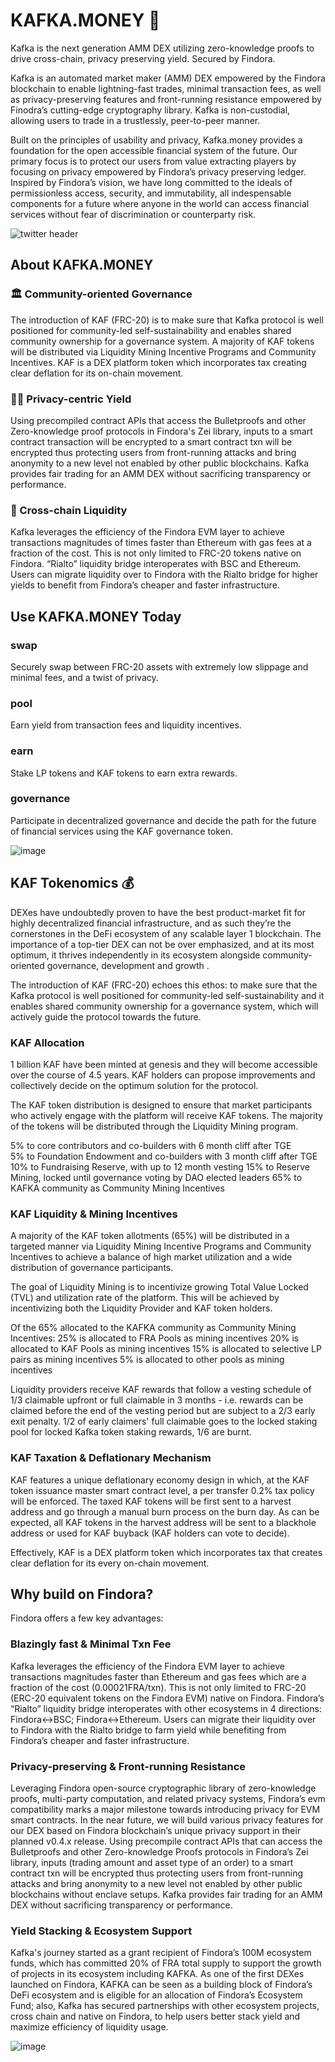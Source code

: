 # KAFKA.MONEY 🐞 
Kafka is the next generation AMM DEX utilizing zero-knowledge proofs to drive cross-chain, privacy preserving yield. Secured by Findora. 

Kafka is an automated market maker (AMM) DEX empowered by the Findora blockchain to enable lightning-fast trades, minimal transaction fees, as well as privacy-preserving features and front-running resistance empowered by Finodra’s cutting-edge cryptography library. Kafka is non-custodial, allowing users to trade in a trustlessly, peer-to-peer manner. 

Built on the principles of usability and privacy, Kafka.money provides a foundation for the open accessible financial system of the future. Our primary focus is to protect our users from value extracting players by focusing on privacy empowered by Findora’s privacy preserving ledger. Inspired by Findora’s vision, we have long committed to the ideals of permissionless access, security, and immutability, all indespensable components for a future where anyone in the world can access financial services without fear of discrimination or counterparty risk.

![twitter header](https://user-images.githubusercontent.com/94890208/143664775-3fe9f931-c34d-476b-a444-f1742d716200.png)


## About KAFKA.MONEY
### 🏛️ Community-oriented Governance 
The introduction of KAF (FRC-20) is to make sure that Kafka protocol is well positioned for community-led self-sustainability and enables shared community ownership for a governance system. A majority of KAF  tokens will be distributed via Liquidity Mining Incentive Programs and Community Incentives. KAF is a DEX platform token which incorporates tax creating clear deflation for its on-chain movement.

### 👨‍🌾 Privacy-centric Yield 
Using precompiled contract APIs that access the Bulletproofs and other Zero-knowledge proof protocols in Findora's Zei library, inputs to a smart contract transaction will be encrypted to a smart contract txn will be encrypted thus protecting users from front-running attacks and bring anonymity to a new level not enabled by other public blockchains. Kafka provides fair trading for an AMM DEX without sacrificing transparency or performance.

### 🌉 Cross-chain Liquidity
Kafka leverages the efficiency of the Findora EVM layer to achieve transactions magnitudes of times faster than Ethereum with gas fees at a fraction of the cost. This is not only limited to FRC-20 tokens native on Findora. “Rialto” liquidity bridge interoperates with BSC and Ethereum. Users can migrate liquidity over to Findora with the Rialto bridge for higher yields to benefit from Findora’s cheaper and faster infrastructure.


 


## Use KAFKA.MONEY Today
### swap
Securely swap between FRC-20 assets with extremely low slippage and minimal fees, and a twist of privacy.

### pool
Earn yield from transaction fees and liquidity incentives.

### earn
Stake LP tokens and KAF tokens to earn extra rewards. 

### governance
Participate in decentralized governance and decide the path for the future of financial services using the KAF governance token.


![image](https://user-images.githubusercontent.com/94890208/143664953-5e3588ab-59f9-4510-929e-996e32a9fb57.png)


## KAF Tokenomics 💰
DEXes have undoubtedly proven to have the best product-market fit for highly decentralized financial infrastructure, and as such they’re the cornerstones in the DeFi ecosystem of any scalable layer 1 blockchain. The importance of a top-tier DEX can not be over emphasized, and at its most optimum, it thrives independently in its ecosystem alongside community-oriented governance, development and growth . 

The introduction of KAF (FRC-20) echoes this ethos: to make sure that the Kafka protocol is well positioned for community-led self-sustainability and it enables shared community ownership for a governance system, which will actively guide the protocol towards the future.

### KAF Allocation

1 billion KAF have been minted at genesis and they will become accessible over the course of 4.5 years. KAF holders can propose improvements and collectively decide on the optimum solution for the protocol.

The KAF token distribution is designed to ensure that market participants who actively engage with the platform will receive KAF tokens. The majority of the tokens will be distributed through the Liquidity Mining program.
 
5% to core contributors and co-builders with 6 month cliff after TGE  
5% to Foundation Endowment and co-builders with 3 month cliff after TGE  
10% to Fundraising Reserve, with up to 12 month vesting
15% to Reserve Mining, locked until governance voting by DAO elected leaders 
65% to KAFKA community as Community Mining Incentives


### KAF Liquidity & Mining Incentives
A majority of the KAF token allotments (65%) will be distributed in a targeted manner via Liquidity Mining Incentive Programs and Community Incentives to achieve a balance of high market utilization and a wide distribution of governance participants.  

The goal of Liquidity Mining is to incentivize growing Total Value Locked (TVL) and utilization rate of the platform. This will be achieved by incentivizing both the Liquidity Provider and KAF token holders. 
 
Of the 65% allocated to the KAFKA community as Community Mining Incentives:
25% is allocated to FRA Pools as mining incentives
20% is allocated to KAF Pools  as mining incentives
15% is allocated to selective LP pairs as mining incentives
5% is allocated to other pools as mining incentives

Liquidity providers receive KAF rewards that follow a vesting schedule of 1/3 claimable upfront or full claimable in 3 months - i.e. rewards can be claimed before the end of the vesting period but are subject to a 2/3 early exit penalty. 1/2 of early claimers' full claimable goes to the locked staking pool for locked Kafka token staking rewards, 1/6 are burnt. 


### KAF Taxation & Deflationary Mechanism
KAF features a unique deflationary economy design in which, at the KAF token issuance master smart contract level, a per transfer 0.2% tax policy will be enforced. The taxed KAF tokens will be first sent to a harvest address and go through a manual burn process on the burn day. As can be expected, all KAF tokens in the harvest address will be sent to a blackhole address or used for KAF buyback (KAF holders can vote to decide).

Effectively, KAF is a DEX platform token which incorporates tax that creates clear deflation for its every on-chain movement. 


## Why build on Findora?  
Findora offers a few key advantages:

### Blazingly fast & Minimal Txn Fee 
Kafka leverages the efficiency of the Findora EVM layer to achieve transactions magnitudes faster than Ethereum and gas fees which are a fraction of the cost (0.00021FRA/txn). This is not only limited to FRC-20 (ERC-20 equivalent tokens on the Findora EVM) native on Findora. Findora’s “Rialto” liquidity bridge interoperates with other ecosystems in 4 directions: Findora<->BSC; Findora<->Ethereum. Users can migrate their liquidity over to Findora with the Rialto bridge to farm yield while benefiting from Findora’s cheaper and faster infrastructure.

### Privacy-preserving & Front-running Resistance
Leveraging Findora open-source cryptographic library of zero-knowledge proofs, multi-party computation, and related privacy systems, Findora’s evm compatibility marks a major milestone towards introducing privacy for EVM smart contracts. In the near future, we will build various privacy features for our DEX based on Findora blockchain’s unique privacy support in their planned v0.4.x release. Using precompile contract APIs that can access the Bulletproofs and other Zero-knowledge Proofs protocols in Findora’s Zei library, inputs (trading amount and asset type of an order) to a smart contract txn will be encrypted thus protecting users from front-running attacks and bring anonymity to a new level not enabled by other public blockchains without enclave setups. Kafka provides fair trading for an AMM DEX without sacrificing transparency or performance.


### Yield Stacking & Ecosystem Support
Kafka's journey started as a grant recipient of Findora’s 100M ecosystem funds, which has committed 20% of FRA total supply to support the growth of projects in its ecosystem including KAFKA. As one of the first DEXes launched on Findora, KAFKA can be seen as a building block of Findora’s DeFi ecosystem and is eligible for an allocation of Findora’s Ecosystem Fund; also, Kafka has secured partnerships with other ecosystem projects, cross chain and native on Findora, to help users better stack yield and maximize efficiency of liquidity usage. 

![image](https://user-images.githubusercontent.com/94890208/143664910-9b7e40aa-ae2c-4ecd-a217-2037b80d416b.png)
